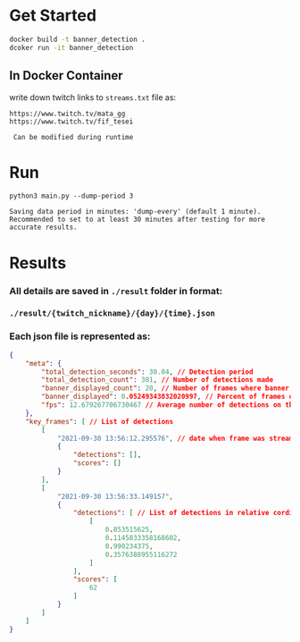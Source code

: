 # Get Started
``` bash 
docker build -t banner_detection .
dcoker run -it banner_detection
```

## In Docker Container

write down twitch links to ```streams.txt``` file as:

```
https://www.twitch.tv/mata_gg
https://www.twitch.tv/fif_tesei
```
``` Can be modified during runtime```
# Run

```
python3 main.py --dump-period 3
```
```Saving data period in minutes: 'dump-every' (default 1 minute). Recommended to set to at least 30 minutes after testing for more accurate results.``` 


# Results

### All details are saved in ```./result``` folder in format:
### ```./result/{twitch_nickname}/{day}/{time}.json```

### Each json file is represented as:
``` json 
{
    "meta": {
        "total_detection_seconds": 30.04, // Detection period
        "total_detection_count": 381, // Number of detections made
        "banner_displayed_count": 20, // Number of frames where banner was found
        "banner_displayed": 0.05249343832020997, // Percent of frames on which banner is
        "fps": 12.679267706730467 // Average number of detections on this stream per second 
    },
    "key_frames": [ // List of detections
        [
            "2021-09-30 13:56:12.295576", // date when frame was streamed on twitch
            {
                "detections": [],
                "scores": []
            }
        ],
		[
            "2021-09-30 13:56:33.149157",
            {
                "detections": [ // List of detections in relative cordinates (x1, y1, x2, y2)
                    [
                        0.853515625,
                        0.1145833358168602,
                        0.990234375,
                        0.3576388955116272
                    ]
                ],
                "scores": [
                    62
                ]
            }
        ]
	]
}
```
